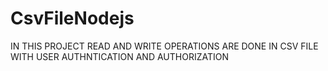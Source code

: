 # CsvFileNodejs

IN THIS PROJECT READ AND WRITE OPERATIONS ARE DONE IN CSV FILE WITH USER AUTHNTICATION AND AUTHORIZATION